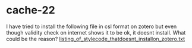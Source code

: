 # cache-22
I have tried to install the following file in csl format on zotero but even though validity check on internet shows it to be ok, it doesnt install. What could be the reason?
[listing_of_stylecode_thatdoesnt_installon_zotero.txt](https://github.com/humanalpha/cache-22/files/8140906/listing_of_stylecode_thatdoesnt_installon_zotero.txt)
